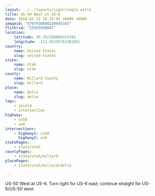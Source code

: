 ```yaml
---
layout: ../../layouts/sign/single.astro
title: US-50 West at US-6
date: 2018-02-13 10:16:01 +0000 +0000
imageid: "4797930680210695103"
flickrid: "25455930847"
location:
    latitude: 39.352368868314784
    longitude: -112.56355762481691
country:
    name: United States
    slug: united-states
state:
    name: Utah
    slug: utah
county:
    name: Millard County
    slug: millard
place:
    name: Delta
    slug: delta
tags:
    - shield
    - intersection
highway:
    - us50
    - us6
intersections:
    - highway1: us50
      highway2: us6
statePages:
    - state/utah
countyPages:
    - state/utah/millard
placePages:
    - state/utah/millard/delta

---
```

US-50 West at US-6.  Turn right for US-6 east; continue straight for US-6/US-50 west.